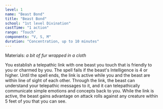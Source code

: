 ```yaml
---
level: 1
name: "Beast Bond"
title: "Beast Bond"
school: "1st level Divination"
castTime: "1 action"
range: "Touch"
components: "V, S, M"
duration: "Concentration, up to 10 minutes"
---
```


Materials: *a bit of fur wrapped in a cloth*

You establish a telepathic link with one beast you touch that is friendly to you or charmed by you. The spell fails if the beast's Intelligence is 4 or higher. Until the spell ends, the link is active while you and the beast are within line of sight of each other. Through the link, the beast can understand your telepathic messages to it, and it can telepathically communicate simple emotions and concepts back to you. While the link is active, the beast gains advantage on attack rolls against any creature within 5 feet of you that you can see.
